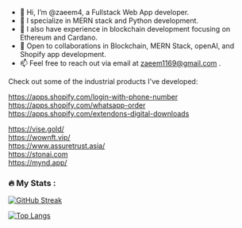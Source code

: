 
- 👋 Hi, I’m @zaeem4, a Fullstack Web App developer.
- 🌱 I specialize in MERN stack and Python development.
- 🌱 I also have experience in blockchain development focusing on Ethereum and Cardano.
- 💞️ Open to collaborations in Blockchain, MERN Stack, openAI, and Shopify app development.
- 📫 Feel free to reach out via email at zaeem1169@gmail.com .

Check out some of the industrial products I've developed: <br/>

https://apps.shopify.com/login-with-phone-number <br/>
https://apps.shopify.com/whatsapp-order <br/>
https://apps.shopify.com/extendons-digital-downloads <br/>

https://vise.gold/ <br/>
https://wownft.vip/ <br/>
https://www.assuretrust.asia/ <br/>
https://stonai.com <br/>
https://mynd.app/ <br/>

<!---
zaeem4/zaeem4 is a ✨ special ✨ repository because its `README.md` (this file) appears on your GitHub profile.
You can click the Preview link to take a look at your changes.
--->
### :fire: My Stats :

[![GitHub Streak](http://github-readme-streak-stats.herokuapp.com?user=zaeem4&theme=dark&background=000000&exclude_days=Sun,Sat&starting_year=2022)](https://git.io/streak-stats)

[![Top Langs](https://github-readme-stats.vercel.app/api/top-langs/?username=zaeem4&layout=compact&theme=vision-friendly-dark)](https://github.com/anuraghazra/github-readme-stats)

